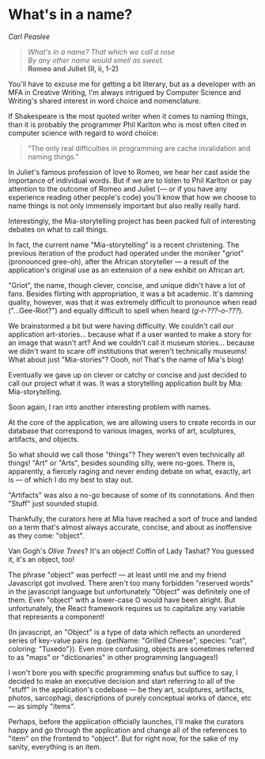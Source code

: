 # What's in a name?

_Carl Peaslee_

>_What's in a name? That which we call a rose  
By any other name would smell as sweet._  
>**Romeo and Juliet (II, ii, 1-2)**

You'll have to excuse me for getting a bit literary, but as a developer with an MFA in Creative Writing, I'm always intrigued by Computer Science and Writing's shared interest in word choice and nomenclature.

If Shakespeare is the most quoted writer when it comes to naming things, than it is probably the programmer Phil Karlton who is most often cited in computer science with regard to word choice:

> “The only real difficulties in programming are cache invalidation and naming things.”

In Juliet's famous profession of love to Romeo, we hear her cast aside the importance of individual words. But if we are to listen to Phil Karlton or pay attention to the outcome of Romeo and Juliet (–– or if you have any experience reading other people's code) you'll know that how we choose to name things is not only immensely important but also really really hard.

Interestingly, the Mia-storytelling project has been packed full of interesting debates on what to call things.

In fact, the current name "Mia-storytelling" is a recent christening. The previous iteration of the product had operated under the moniker "griot" (pronounced gree-oh), after the African storyteller –– a result of the application's original use as an extension of a new exhibit on African art.

"Griot", the name, though clever, concise, and unique didn't have a lot of fans. Besides flirting with appropriation, it was a bit academic. It's damning quality, however, was that it was extremely difficult to pronounce when read ("...Gee-Riot?") and equally difficult to spell when heard (_g-r-???-o-???_).

We brainstormed a bit but were having difficulty. We couldn't call our application art-stories... because what if a user wanted to make a story for an image that wasn't art? And we couldn't call it museum stories... because we didn't want to scare off institutions that weren't technically museums! What about just "Mia-stories"? Oooh, no! That's the name of Mia's blog!

Eventually we gave up on clever or catchy or concise and just decided to call our project what it was. It was a storytelling application built by Mia: Mia-storytelling.

Soon again, I ran into another interesting problem with names.

At the core of the application, we are allowing users to create records in our database that correspond to various images, works of art, sculptures, artifacts, and objects.

So what should we call those "things"? They weren't even technically all things! "Art" or "Arts", besides sounding silly, were no-goes. There is, apparently, a fiercely raging and never ending debate on what, exactly, art is –– of which I do my best to stay out.

"Artifacts" was also a no-go because of some of its connotations. And then "Stuff" just sounded stupid.

Thankfully, the curators here at Mia have reached a sort of truce and landed on a term that's almost always accurate, concise, and about as inoffensive as they come: "object".

Van Gogh's _Olive Trees_? It's an object! Coffin of Lady Tashat? You guessed it, it's an object, too!

The phrase "object" was perfect! –– at least until me and my friend Javascript got involved. There aren't too many forbidden "reserved words" in the javascript language but unfortunately "Object" was definitely one of them. Even "object" with a lower-case O would have been alright. But unfortunately, the React framework requires us to capitalize any variable that represents a component!

(In javascript, an "Object" is a type of data which reflects an unordered series of key-value pairs (eg. {petName: "Grilled Cheese", species: "cat", coloring: "Tuxedo"}). Even more confusing, objects are sometimes referred to as "maps" or "dictionaries" in other programming languages!)  

I won't bore you with specific programming snafus but suffice to say, I decided to make an executive decision and start referring to all of the "stuff" in the application's codebase –– be they art, sculptures, artifacts, photos, sarcophagi, descriptions of purely conceptual works of dance, etc ––  as simply "items".

Perhaps, before the application officially launches, I'll make the curators happy and go through the application and change all of the references to "item" on the frontend to "object". But for right now, for the sake of my sanity, everything is an item.
